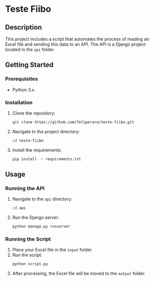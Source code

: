 # Teste Fiibo

## Description

This project includes a script that automates the process of reading an Excel file and sending this data to an API. The API is a Django project located in the `api` folder.

## Getting Started

### Prerequisites

- Python 3.x

### Installation

1. Clone the repository:
    ```bash
    git clone https://github.com/feliperaro/teste-fiibo.git
    ```
2. Navigate to the project directory:
    ```bash
    cd teste-fiibo
    ```
3. Install the requirements:
    ```bash
    pip install -r requirements.txt
    ```

## Usage

### Running the API

1. Navigate to the `api` directory:
    ```bash
    cd api
    ```
2. Run the Django server:
    ```bash
    python manage.py runserver
    ```

### Running the Script

1. Place your Excel file in the `input` folder.
2. Run the script:
    ```bash
    python script.py
    ```
3. After processing, the Excel file will be moved to the `output` folder.

